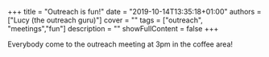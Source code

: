 +++
title = "Outreach is fun!"
date = "2019-10-14T13:35:18+01:00"
authors = ["Lucy (the outreach guru)"]
cover = ""
tags = ["outreach", "meetings","fun"]
description = ""
showFullContent = false
+++

Everybody come to the outreach meeting at 3pm in the coffee area!
